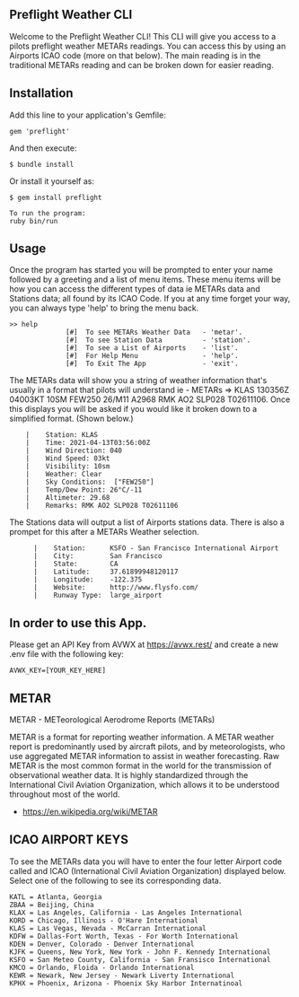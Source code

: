 ## Preflight Weather CLI 
Welcome to the Preflight Weather CLI! This CLI will give you access to a pilots preflight weather METARs readings. You can access this by using an Airports ICAO code (more on that below). The main reading is in the traditional METARs reading and can be broken down for easier reading. 

## Installation
Add this line to your application's Gemfile:
```
gem 'preflight'
```
And then execute:
````
$ bundle install
````
Or install it yourself as:
```
$ gem install preflight

To run the program:
ruby bin/run
```
## Usage 
Once the program has started you will be prompted to enter your name followed by a greeting and a list of menu items. These menu items will be how you can access the different types of data ie METARs data and Stations data; all found by its ICAO Code. If you at any time forget your way, you can always type 'help' to bring the menu back. 
 
```
>> help
              [#]  To see METARs Weather Data   - 'metar'.
              [#]  To see Station Data          - 'station'.
              [#]  To see a List of Airports    - 'list'.
              [#]  For Help Menu                - 'help'.
              [#]  To Exit The App              - 'exit'.
```
 
The METARs data will show you a string of weather information that's usually in a format that pilots will understand ie - METARs => KLAS 130356Z 04003KT 10SM FEW250 26/M11 A2968 RMK AO2 SLP028 T02611106. Once this displays you will be asked if you would like it broken down to a simplified format. (Shown below.)
 
```
    |    Station: KLAS                
    |    Time: 2021-04-13T03:56:00Z                      
    |    Wind Direction: 040                                
    |    Wind Speed: 03kt      
    |    Visibility: 10sm
    |    Weather: Clear
    |    Sky Conditions:  ["FEW250"]                                                              
    |    Temp/Dew Point: 26°C/-11                                                 
    |    Altimeter: 29.68                                                               
    |    Remarks: RMK AO2 SLP028 T02611106 
```

 The Stations data will output a list of Airports stations data. There is also a prompet for this after a METARs Weather selection.
 ```
       |    Station:      KSFO - San Francisco International Airport              
       |    City:         San Francisco 
       |    State:        CA                    
       |    Latitude:     37.61899948120117                         
       |    Longitude:    -122.375       
       |    Website:      http://www.flysfo.com/
       |    Runway Type:  large_airport
 ```

 
## In order to use this App.
Please get an API Key from AVWX at https://avwx.rest/ and create a new .env file with the following key:
```
AVWX_KEY=[YOUR_KEY_HERE]
```
 
## METAR
METAR - METeorological Aerodrome Reports (METARs)
 
METAR is a format for reporting weather information. A METAR weather report is predominantly used by aircraft pilots, and by meteorologists, who use aggregated METAR information to assist in weather forecasting. Raw METAR is the most common format in the world for the transmission of observational weather data. It is highly standardized through the International Civil Aviation Organization, which allows it to be understood throughout most of the world.
 - https://en.wikipedia.org/wiki/METAR
 
 
## ICAO AIRPORT KEYS
To see the METARs data you will have to enter the four letter Airport code called and ICAO (International Civil Aviation Organization) displayed below. Select one of the following to see its corresponding data. 
```
KATL = Atlanta, Georgia
ZBAA = Beijing, China
KLAX = Las Angeles, California - Las Angeles International
KORD = Chicago, Illinois - O'Hare International
KLAS = Las Vegas, Nevada - McCarran International
KDFW = Dallas-Fort Worth, Texas - For Worth International
KDEN = Denver, Colorado - Denver International
KJFK = Queens, New York, New York - John F. Kennedy International
KSFO = San Meteo County, California - San Fransisco International
KMCO = Orlando, Floida - Orlando International
KEWR = Newark, New Jersey - Newark Liverty International
KPHX = Phoenix, Arizona - Phoenix Sky Harbor Internatinoal
```

